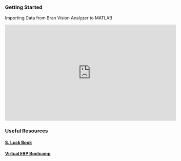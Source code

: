 ### Getting Started

Importing Data from Bran Vision Analyzer to MATLAB

<iframe width="560" height="315" src="https://www.youtube.com/embed/wyLg40dLwJo" title="YouTube video player" frameborder="0" allow="accelerometer; autoplay; clipboard-write; encrypted-media; gyroscope; picture-in-picture" allowfullscreen></iframe>

### Useful Resources
#### [S. Luck Book](https://github.com/JonahKember/Developmental-Neuroscience-Lab-Toolbox/tree/gh-pages/Luck-Book)
#### [Virtual ERP Bootcamp](https://courses.erpinfo.org/courses/Intro-to-ERPs)
